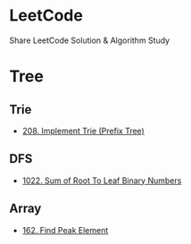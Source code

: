 # LeetCode
Share LeetCode Solution &amp; Algorithm Study

# Tree
## Trie 

- [208. Implement Trie (Prefix Tree)](https://leetcode.com/problems/implement-trie-prefix-tree/)

## DFS

- [1022. Sum of Root To Leaf Binary Numbers](https://leetcode.com/problems/sum-of-root-to-leaf-binary-numbers/)

## Array
- [162. Find Peak Element](https://leetcode.com/problems/find-peak-element/)
